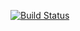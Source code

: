 [![Build Status](https://travis-ci.org/daeyounglim/metapack.svg?branch=master)](https://travis-ci.org/daeyounglim/metapack)